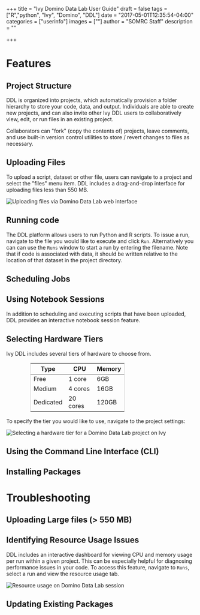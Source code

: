 +++
title = "Ivy Domino Data Lab User Guide"
draft = false
tags = ["R","python", "Ivy", "Domino", "DDL"]
date = "2017-05-01T12:35:54-04:00"
categories = ["userinfo"]
images = [""]
author = "SOMRC Staff"
description = ""

+++

# Features

## Project Structure

DDL is organized into projects, which automatically provision a folder hierarchy to store your code, data, and output. Individuals are able to create new projects, and can also invite other Ivy DDL users to collaboratively view, edit, or run files in an existing project. 

Collaborators can "fork" (copy the contents of) projects, leave comments, and use built-in version control utilities to store / revert changes to files as necessary.

## Uploading Files

To upload a script, dataset or other file, users can navigate to a project and select the "files" menu item. DDL includes a drag-and-drop interface for uploading files less than 550 MB.

<img class="img-fluid" src="/images/ivyddl_uploadfiles.png" alt="Uploading files via Domino Data Lab web interface" align="center">

## Running code

The DDL platform allows users to run Python and R scripts. To issue a run, navigate to the file you would like to execute and click `Run`. Alternatively you can can use the `Runs` window to start a run by entering the filename. Note that if code is associated with data, it should be written relative to the location of that dataset in the project directory. 

## Scheduling Jobs

## Using Notebook Sessions

In addition to scheduling and executing scripts that have been uploaded, DDL provides an interactive notebook session feature. 

## Selecting Hardware Tiers

Ivy DDL includes several tiers of hardware to choose from. 

<table class="table table-sm" style="width:50%;border:solid 1px #ccc;margin-left:4rem;">
  <thead class="thead-inverse">
    <tr>
      <th>Type</th>
      <th>CPU</th>
      <th>Memory</th>
    </tr>
  </thead>
  <tbody>
    <tr>
      <td>Free</td>
      <td>1 core</td>
      <td>6GB</td>
    </tr>
    <tr>
      <td>Medium</td>
      <td>4 cores</td>
      <td>16GB</td>
    </tr>
    <tr>
      <td>Dedicated</td>
      <td>20 cores</td>
      <td>120GB</td>
    </tr>
  </tbody>
</table>

To specify the tier you would like to use, navigate to the project settings:

<img class="img-fluid" src="/images/ivyddl_hardwaretier.png" alt="Selecting a hardware tier for a Domino Data Lab project on Ivy" align="center">

## Using the Command Line Interface (CLI)

## Installing Packages

# Troubleshooting 

## Uploading Large files (> 550 MB)

## Identifying Resource Usage Issues

DDL includes an interactive dashboard for viewing CPU and memory usage per run within a given project. This can be especially helpful for diagnosing performance issues in your code. To access this feature, navigate to `Runs`, select a run and view the resource usage tab.

<img class="img-fluid" src="/images/ivyddl_resourceusage.png" alt="Resource usage on Domino Data Lab session" align="center">

## Updating Existing Packages
